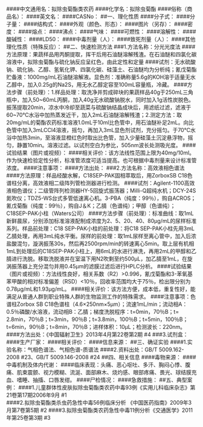 ####中文通用名：拟除虫菊酯类农药
####化学名：拟除虫菊酯
####俗称（商品名）：
####英文名：
####CASNo：
##一、理化性质
####分子式：
####分子量：
####结构式：
####外观（颜色、形态）：
####图片（另存）：
####密度：
####熔点：
####沸点：
####气味：
####可燃性：
####溶解性：
####酸碱性：
####LD50：
####中毒剂量（人）：
####致死剂量（人）：
####其他理化性质（特殊反应）：
##二、快速检测方法
###1.方法名称：分光光度法
####方法原理：果蔬样品用丙酮提取，挥干后用石油醚溶解残渣。在石油醚和四氯化碳溶液中，拟除虫菊酯与硫化钠反应呈红色，由此定性和定量
####试剂：无水硫酸钠、硫化钠、乙醇、氢氧化钾、四氯化碳、硅藻土、石油醚均为分析纯；氰戊菊酯贮备液：1000mg/mL石油醚溶解液。显色剂：准确称量5.6g的KOH溶于适量无水乙醇中，加入0.25g的Na2S，用无水乙醇定容至100mL容量瓶，冷藏。
####方法步骤（前处理）：1.样品处理：取洗净并剪成碎块的果蔬样品40g于250mL三角瓶中，加入50~60mL丙酮，加入40g无水硫酸钠脱水，同时加入1g活性炭脱色。振荡提取20min，凉水中冷却至蔬菜与硫酸钠结晶成块后，用滤纸过滤，滤液于60~70℃水浴中加热蒸发近干，加入2mL石油醚溶解残渣；2.测定方法：取20mg/mL的菊酯农药标准溶液1.0mL于10ml比色管中，用石油醚补足2mL。向比色管中加入3mLCCl4溶液，摇匀，再加入3mL显色剂试剂，充分摇匀。于70℃水浴中加热3min，至溶液显橙红色时取出比色管，加入少量硅藻土沉淀悬浮物，摇匀，静置10min。溶液过滤。以试剂空白为参比，505nm波长处测吸光度。
####试验结果（图片或视频）：
####相关评价：该方法线性范围上限为40mg/10ml。作为快速检验定性分析，标准管浓度可适当提高。也可根据中毒剂量来设计标准管浓度。
####注意事项：
####方法出处：
###2.方法名称：高效液相色谱法
####方法原理：样品经酸水解，C18SEP-PAK固相萃取后，用ZorboxSB C18色谱柱分离，高效液相二级阵列管检测器进行检测。
####试剂：Agilent-1100高效液相色谱仪；二级管阵列检测器HY-5回旋式振荡器；Milli-Q超纯水机；DCY-24S氮吹仪；TDZ5-WS台式多管低速离心机。3-PBA（纯度：99％），购自ACROS；氰戊菊酯（纯度：99％），购自J＆K；乙腈（色谱纯）；甲醇（色谱纯）；C18SEP-PAK小柱（Waters公司）
####方法步骤（前处理）：标准曲线：取1mL新鲜晨尿，分别添加标准溶液配制成浓度为2、5、20、40、80μg/mL的尿样标准系列。样品前处理：C18 SEP-PAK小柱的前处理：将C18 SEP-PAK小柱先用3mL乙腈处理，再用3mL纯水平衡。尿样的前处理：取1mL尿样至离心管中，加入后浓盐酸混匀，漩涡振荡30s，然后再2500rpm/min的转速离心5min。取上层有机相1mL到处理后的C18SEP-PAK小柱上，用6mL的水进行淋洗，再用2mL的甲醇和乙腈进行洗脱。移取洗脱液并在室温下用N2吹剩至约500μL，加乙腈至1mL，在旋涡振荡器上充分混匀并用0.45μm的滤膜过滤后进行HPLC分析。
####试验结果（图片或视频）：方法线性良好，相关系数（R2）>0.996，氰戊菊酯和3-苯氧基苯甲酸的相对标准偏差（RSD）<10％，回收率范围均大于75％，检出限分别为0.78μg/mL和1.93μg/mL。
####相关评价：该方法方便，成本低，重复性好，能满足从普通人群到职业特殊人群的生物监测工作的特殊需求。
####注意事项：色谱柱Zorbox SB C18色谱柱（4.6×250nm×5μm）；流速1mL/min；流动相A：0.5％磷酸/水溶液，流动相B：乙腈；梯度洗脱程序：t=0min，70％B；t= 2.8min，70％B；t=3min，90％B；t=3.8min，100％B；t=5min，100％B；t=6min，90％B；t=8min，70％B；进样体积：10μL；检测波长：220nm。
####方法出处：《中国辐射卫生》2013年4月第22卷第2期 #4
###3.试剂盒：
####生产厂家：
####相关评价：
####信息来源：
##三、确证实验
####1.实验名称：气相色谱法、气相色谱-质谱法
####2.资料出处：GB/T 5009.162-2008 #23、GB/T 5009.146-2008 #24
##四、相关信息
####毒物来源：
####中毒机制及体内代谢：
####临床表现：头痛、恶心呕吐、多汗、胸闷心悸、腹痛、肌束震颤、视力模糊、流涎、面部麻木、烧灼感、眼部疼痛、畏光、球结膜充血、嗜睡、抽搐、口唇发绀。
####尸检情况：
####急救措施：
##五、典型案例：
####1.儿童群体性皮肤拟除虫菊酯类农药中毒93例《实用儿科临床杂志》第21卷第17期2006年9月 #1   
####2.拟除虫菊酯类杀虫药急性中毒56例临床分析 《中国医药指南》2009年3月第7卷第5期 #2 
####3.拟除虫菊酯类农药急性中毒11例分析《交通医学》2011年第25卷第3期 #3
